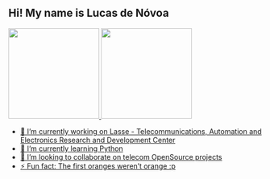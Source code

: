 ## Hi! My name is Lucas de Nóvoa 



<div>

<a href="https://github.com/lucasdenovoa">
<img height="180em" src="https://github-readme-stats.vercel.app/api?username=lucasdenovoa&show_icons=true&theme=blue-green&include_all_commits=true&count_private=true" />

<img height="180em" src="https://github-readme-stats.vercel.app/api/top-langs/?username=lucasdenovoa&layout=compact&langs_count=16&theme=blue-green" />

</div>


- 🔭 I’m currently working on Lasse - Telecommunications, Automation and Electronics Research and Development Center
- 🌱 I’m currently learning Python
- 👯 I’m looking to collaborate on telecom OpenSource projects
- ⚡ Fun fact: The first oranges weren’t orange :p

